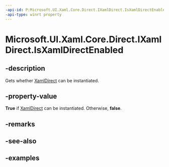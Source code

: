 ```yaml
---
-api-id: P:Microsoft.UI.Xaml.Core.Direct.IXamlDirect.IsXamlDirectEnabled
-api-type: winrt property
---
```


<!-- Property syntax.
public bool IsXamlDirectEnabled { get; }
-->

# Microsoft.UI.Xaml.Core.Direct.IXamlDirect.IsXamlDirectEnabled

## -description

Gets whether [XamlDirect](xamldirect.md) can be instantiated.

## -property-value

**True** if [XamlDirect](xamldirect.md) can be instantiated. Otherwise, **false**.

## -remarks

## -see-also

## -examples
